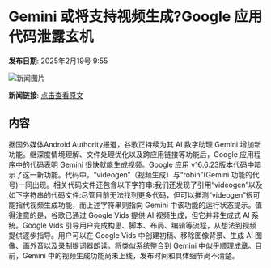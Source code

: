 # Gemini 或将支持视频生成?Google 应用代码泄露玄机

**发布日期**: 2025年2月19号 9:55

![新闻图片](https://pic.chinaz.com/picmap/thumb/202312070835429226_0.jpg)

**新闻链接**: [点击查看原文](https://www.aibase.com/zh/news/15494)

## 内容

据国外媒体Android Authority报道，谷歌正持续为其 AI 数字助理 Gemini 增加新功能。继深度情境理解、文件处理优化以及跨应用链接等功能后，Google 应用程序中的代码表明 Gemini 很快就能生成视频。Google 应用 v16.6.23版本代码中暗示了这一新功能。代码中，“videogen”（视频生成）与“robin”(Gemini 功能的代号)一同出现。相关代码文件还包含以下字符串:我们还发现了引用“videogen”以及如下字符串的代码文件:尽管目前无法找到更多代码，但可以推测“videogen”很可能指代视频生成功能，而上述字符串则指向 Gemini 中该功能的运行状态提示。值得注意的是，谷歌已通过 Google Vids 提供 AI 视频生成，但它并非生成式 AI 系统。Google Vids 引导用户完成构思、脚本、布局、编辑等流程，从想法到视频提供逐步指导。用户可以在 Google Vids 中创建初稿、移除图像背景、生成 AI 图像、画外音以及录制提词器朗读。将类似系统整合到 Gemini 中似乎顺理成章。目前，Gemini 中的视频生成功能尚未上线，发布时间和具体细节尚不清楚。
